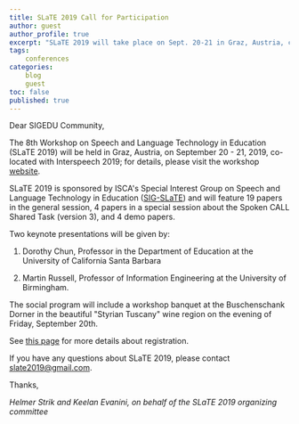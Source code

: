 ```yaml
---
title: SLaTE 2019 Call for Participation
author: guest
author_profile: true
excerpt: "SLaTE 2019 will take place on Sept. 20-21 in Graz, Austria, co-located with Interspeech."
tags:
    conferences
categories:
    blog
    guest
toc: false
published: true
---
```


Dear SIGEDU Community,

The 8th Workshop on Speech and Language Technology in Education (SLaTE 2019) will be held in Graz, Austria, on September 20 - 21, 2019, co-located with Interspeech 2019; for details, please visit the workshop [website](https://sites.google.com/view/slate2019/home).

SLaTE 2019 is sponsored by ISCA's Special Interest Group on Speech and Language Technology in Education ([SIG-SLaTE](https://www.isca-speech.org/iscaweb/index.php/sigs?layout=edit&id=121)) and will feature 19 papers in the general session, 4 papers in a special session about the Spoken CALL Shared Task (version 3), and 4 demo papers.

Two keynote presentations will be given by:

1. Dorothy Chun, Professor in the Department of Education at the University of California Santa Barbara

2. Martin Russell, Professor of Information Engineering at the University of Birmingham.

The social program will include a workshop banquet at the Buschenschank Dorner in the beautiful "Styrian Tuscany" wine region on the evening of Friday, September 20th.

See [this page](https://sites.google.com/view/slate2019/home/registration) for more details about registration.

If you have any questions about SLaTE 2019, please contact slate2019@gmail.com.

Thanks,

*Helmer Strik and Keelan Evanini, on behalf of the SLaTE 2019 organizing committee*
